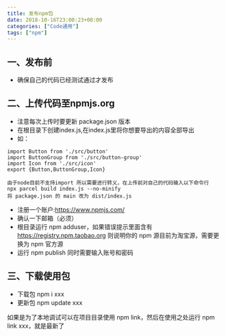 ```yaml
---
title: 发布npm包
date: 2018-10-16T23:00:23+08:00
categories: ["Code通用"]
tags: ["npm"]
---
```


## 一、发布前

- 确保自己的代码已经测试通过才发布

## 二、上传代码至npmjs.org

- 注意每次上传时要更新 package.json 版本
- 在根目录下创建index.js,在index.js里将你想要导出的内容全部导出
- 如：

```angular2
import Button from './src/button'
import ButtonGroup from './src/button-group'
import Icon from './src/icon'
export {Button,ButtonGroup,Icon}

由于node目前不支持import 所以需要进行转义，在上传前对自己的代码输入以下命令行
npx parcel build index.js --no-minify
将 package.json 的 main 改为 dist/index.js
```

- 注册一个账户:https://www.npmjs.com/
- 确认一下邮箱（必须）
- 根目录运行 npm adduser，如果错误提示里面含有 https://registry.npm.taobao.org 则说明你的 npm 源目前为淘宝源，需要更换为 npm 官方源
- 运行 npm publish 同时需要输入账号和密码

## 三、下载使用包

- 下载包 npm i xxx
- 更新包 npm update xxx

如果是为了本地调试可以在项目目录使用 npm link，然后在使用之处运行 npm link xxx，就是最新了

